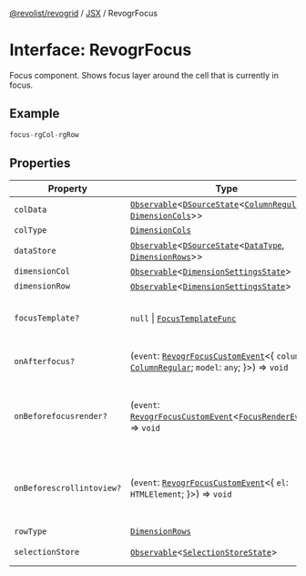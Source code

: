 [@revolist/revogrid](README.md) / [JSX](Namespace.JSX.md) / RevogrFocus

# Interface: RevogrFocus

Focus component. Shows focus layer around the cell that is currently in focus.

## Example

```ts
focus-rgCol-rgRow
```

## Properties

| Property | Type | Description | Defined in |
| ------ | ------ | ------ | ------ |
| `colData` | [`Observable`](TypeAlias.Observable.md)\<[`DSourceState`](TypeAlias.DSourceState.md)\<[`ColumnRegular`](Interface.ColumnRegular.md), [`DimensionCols`](TypeAlias.DimensionCols.md)\>\> | Column source | [src/components.d.ts:1725](https://github.com/revolist/revogrid/blob/477507f867ff98f395e0119897545945e222b246/src/components.d.ts#L1725) |
| `colType` | [`DimensionCols`](TypeAlias.DimensionCols.md) | Column type | [src/components.d.ts:1729](https://github.com/revolist/revogrid/blob/477507f867ff98f395e0119897545945e222b246/src/components.d.ts#L1729) |
| `dataStore` | [`Observable`](TypeAlias.Observable.md)\<[`DSourceState`](TypeAlias.DSourceState.md)\<[`DataType`](TypeAlias.DataType.md), [`DimensionRows`](TypeAlias.DimensionRows.md)\>\> | Data rows source | [src/components.d.ts:1733](https://github.com/revolist/revogrid/blob/477507f867ff98f395e0119897545945e222b246/src/components.d.ts#L1733) |
| `dimensionCol` | [`Observable`](TypeAlias.Observable.md)\<[`DimensionSettingsState`](Interface.DimensionSettingsState.md)\> | Dimension settings X | [src/components.d.ts:1737](https://github.com/revolist/revogrid/blob/477507f867ff98f395e0119897545945e222b246/src/components.d.ts#L1737) |
| `dimensionRow` | [`Observable`](TypeAlias.Observable.md)\<[`DimensionSettingsState`](Interface.DimensionSettingsState.md)\> | Dimension settings Y | [src/components.d.ts:1741](https://github.com/revolist/revogrid/blob/477507f867ff98f395e0119897545945e222b246/src/components.d.ts#L1741) |
| `focusTemplate?` | `null` \| [`FocusTemplateFunc`](TypeAlias.FocusTemplateFunc.md) | Focus template custom function. Can be used to render custom focus layer. | [src/components.d.ts:1745](https://github.com/revolist/revogrid/blob/477507f867ff98f395e0119897545945e222b246/src/components.d.ts#L1745) |
| `onAfterfocus?` | (`event`: [`RevogrFocusCustomEvent`](Interface.RevogrFocusCustomEvent.md)\<\{ `column`: [`ColumnRegular`](Interface.ColumnRegular.md); `model`: `any`; \}\>) => `void` | Used to setup properties after focus was rendered | [src/components.d.ts:1749](https://github.com/revolist/revogrid/blob/477507f867ff98f395e0119897545945e222b246/src/components.d.ts#L1749) |
| `onBeforefocusrender?` | (`event`: [`RevogrFocusCustomEvent`](Interface.RevogrFocusCustomEvent.md)\<[`FocusRenderEvent`](Interface.FocusRenderEvent.md)\>) => `void` | Before focus render event. Can be prevented by event.preventDefault(). If preventDefault used slot will be rendered. | [src/components.d.ts:1756](https://github.com/revolist/revogrid/blob/477507f867ff98f395e0119897545945e222b246/src/components.d.ts#L1756) |
| `onBeforescrollintoview?` | (`event`: [`RevogrFocusCustomEvent`](Interface.RevogrFocusCustomEvent.md)\<\{ `el`: `HTMLElement`; \}\>) => `void` | Before focus changed verify if it's in view and scroll viewport into this view Can be prevented by event.preventDefault() | [src/components.d.ts:1760](https://github.com/revolist/revogrid/blob/477507f867ff98f395e0119897545945e222b246/src/components.d.ts#L1760) |
| `rowType` | [`DimensionRows`](TypeAlias.DimensionRows.md) | Row type | [src/components.d.ts:1764](https://github.com/revolist/revogrid/blob/477507f867ff98f395e0119897545945e222b246/src/components.d.ts#L1764) |
| `selectionStore` | [`Observable`](TypeAlias.Observable.md)\<[`SelectionStoreState`](TypeAlias.SelectionStoreState.md)\> | Selection, range, focus for selection | [src/components.d.ts:1768](https://github.com/revolist/revogrid/blob/477507f867ff98f395e0119897545945e222b246/src/components.d.ts#L1768) |
